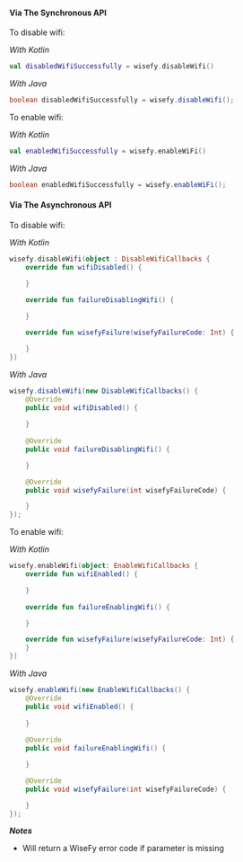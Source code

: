#### Via The Synchronous API

To disable wifi:

_With Kotlin_

```kotlin
val disabledWifiSuccessfully = wisefy.disableWifi()
```

_With Java_

```java
boolean disabledWifiSuccessfully = wisefy.disableWifi();
```

To enable wifi:

_With Kotlin_

```kotlin
val enabledWifiSuccessfully = wisefy.enableWiFi()
```

_With Java_

```java
boolean enabledWifiSuccessfully = wisefy.enableWiFi();
```

#### Via The Asynchronous API

To disable wifi:

_With Kotlin_

```kotlin
wisefy.disableWifi(object : DisableWifiCallbacks {
    override fun wifiDisabled() {

    }
    
    override fun failureDisablingWifi() {

    }

    override fun wisefyFailure(wisefyFailureCode: Int) {

    }
})
```

_With Java_

```java
wisefy.disableWifi(new DisableWifiCallbacks() {
    @Override
    public void wifiDisabled() {
    
    }
    
    @Override
    public void failureDisablingWifi() {

    }

    @Override
    public void wisefyFailure(int wisefyFailureCode) {

    }
});
```

To enable wifi:

_With Kotlin_

```kotlin
wisefy.enableWifi(object: EnableWifiCallbacks {
    override fun wifiEnabled() {

    }
    
    override fun failureEnablingWifi() {

    }

    override fun wisefyFailure(wisefyFailureCode: Int) {
    }
})
```

_With Java_

```java
wisefy.enableWifi(new EnableWifiCallbacks() {
    @Override
    public void wifiEnabled() {
    
    }
    
    @Override
    public void failureEnablingWifi() {

    }

    @Override
    public void wisefyFailure(int wisefyFailureCode) {

    }
});
```

***Notes***

- Will return a WiseFy error code if parameter is missing